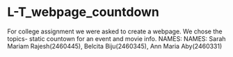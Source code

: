 # L-T_webpage_countdown
For college assignment we were asked to create a webpage. We chose the topics- static countown for an event and movie info. NAMES:  NAMES: Sarah Mariam Rajesh(2460445), Belcita Biju(2460345), Ann Maria Aby(2460331)
